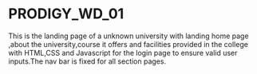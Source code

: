 # PRODIGY_WD_01
This is the landing page of a unknown university with landing home page ,about the university,course it offers and facilities provided in the college with HTML,CSS and Javascript for the login page to ensure valid user inputs.The nav bar is fixed for all section pages. 
